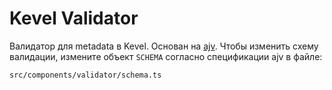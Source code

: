 # Kevel Validator

Валидатор для metadata в Kevel. Основан на [ajv](https://ajv.js.org/).
Чтобы изменить схему валидации,
измените объект `SCHEMA` согласно спецификации ajv в файле: 

```
src/components/validator/schema.ts
```
